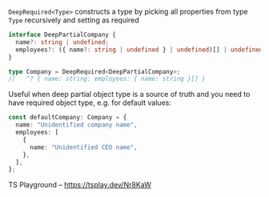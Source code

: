 `DeepRequired<Type>` constructs a type by picking all properties from type `Type` recursively and setting as required

```ts
interface DeepPartialCompany {
  name?: string | undefined;
  employees?: ({ name?: string | undefined } | undefined)[] | undefined;
}

type Company = DeepRequired<DeepPartialCompany>;
//   ^? { name: string; employees: { name: string }[] }
```

Useful when deep partial object type is a source of truth and you need to have required object type, e.g. for default
values:

```ts
const defaultCompany: Company = {
  name: "Unidentified company name",
  employees: [
    {
      name: "Unidentified CEO name",
    },
  ],
};
```

TS Playground – https://tsplay.dev/Nr8KaW
